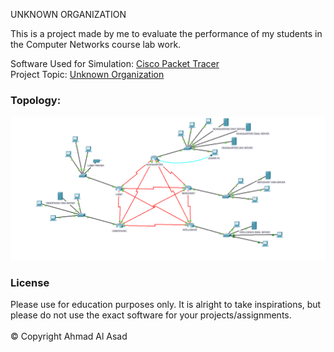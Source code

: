 UNKNOWN ORGANIZATION

This is a project made by me to evaluate the performance of my students in the Computer Networks course lab work.

Software Used for Simulation: [Cisco Packet Tracer](https://www.netacad.com/courses/packet-tracer)
<br> Project Topic: [Unknown Organization](https://github.com/ExGranite/unknown-organization/blob/main/Unknown%20Organization.pdf)


### Topology:

<p><img src="https://github.com/ExGranite/unknown-organization/blob/main/Topology.png"></p>


### License

Please use for education purposes only. It is alright to take inspirations, but please do not use the exact software for your projects/assignments. <br> <br> © Copyright Ahmad Al Asad